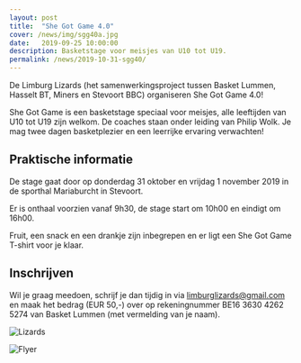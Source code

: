 ```yaml
---
layout: post
title:  "She Got Game 4.0"
cover: /news/img/sgg40a.jpg
date:   2019-09-25 10:00:00
description: Basketstage voor meisjes van U10 tot U19.
permalink: /news/2019-10-31-sgg40/
---
```


De Limburg Lizards (het samenwerkingsproject tussen Basket Lummen, Hasselt BT, Miners en Stevoort BBC) organiseren She Got Game 4.0!

She Got Game is een basketstage speciaal voor meisjes, alle leeftijden van U10 tot U19 zijn welkom. De coaches staan onder leiding van Philip Wolk. Je mag twee dagen basketplezier en een leerrijke ervaring verwachten!

## Praktische informatie

De stage gaat door op donderdag 31 oktober en vrijdag 1 november 2019 in de sporthal Mariaburcht in Stevoort.

Er is onthaal voorzien vanaf 9h30, de stage start om 10h00 en eindigt om 16h00.

Fruit, een snack en een drankje zijn inbegrepen en er ligt een She Got Game T-shirt voor je klaar.

## Inschrijven

Wil je graag meedoen, schrijf je dan tijdig in via [limburglizards@gmail.com](mailto:limburglizards@gmail.com) en maak het bedrag (EUR 50,-) over op rekeningnummer BE16 3630 4262 5274 van Basket Lummen (met vermelding van je naam).

![Lizards](/news/img/2019-10-31-sgg40b.jpg)

![Flyer](/news/img/2019-10-31-sgg40flyer.jpg)
